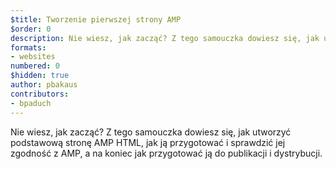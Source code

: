 ```yaml
---
$title: Tworzenie pierwszej strony AMP
$order: 0
description: Nie wiesz, jak zacząć? Z tego samouczka dowiesz się, jak utworzyć podstawową stronę AMP HTML, jak ją przygotować i sprawdzić jej zgodność z AMP, a na koniec...
formats:
- websites
numbered: 0
$hidden: true
author: pbakaus
contributors:
- bpaduch
---
```


Nie wiesz, jak zacząć? Z tego samouczka dowiesz się, jak utworzyć podstawową stronę AMP HTML, jak ją przygotować i sprawdzić jej zgodność z AMP, a na koniec jak przygotować ją do publikacji i dystrybucji.
